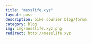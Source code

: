 ```yaml
---
title: "messlife.xyz"
layout: post
description: bike courier blog/forum
category: blog
img: img/messlife.xyz.png
redirect: http://messlife.xyz
---
```


